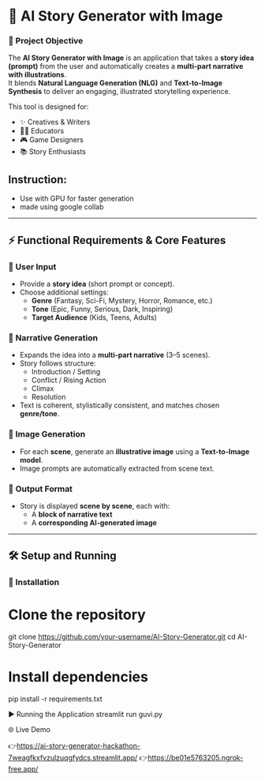 # 📖 AI Story Generator with Image  

### 🚀 Project Objective  
The **AI Story Generator with Image** is an application that takes a **story idea (prompt)** from the user and automatically creates a **multi-part narrative with illustrations**.  
It blends **Natural Language Generation (NLG)** and **Text-to-Image Synthesis** to deliver an engaging, illustrated storytelling experience.  

This tool is designed for:  
- ✨ Creatives & Writers  
- 👩‍🏫 Educators  
- 🎮 Game Designers  
- 📚 Story Enthusiasts

## Instruction:
  - Use with GPU for faster generation
  - made using google collab

---

## ⚡ Functional Requirements & Core Features  

### 📝 User Input  
- Provide a **story idea** (short prompt or concept).  
- Choose additional settings:  
  - **Genre** (Fantasy, Sci-Fi, Mystery, Horror, Romance, etc.)  
  - **Tone** (Epic, Funny, Serious, Dark, Inspiring)  
  - **Target Audience** (Kids, Teens, Adults)  

### 📜 Narrative Generation  
- Expands the idea into a **multi-part narrative** (3–5 scenes).  
- Story follows structure:  
  - Introduction / Setting  
  - Conflict / Rising Action  
  - Climax  
  - Resolution  
- Text is coherent, stylistically consistent, and matches chosen **genre/tone**.  

### 🎨 Image Generation  
- For each **scene**, generate an **illustrative image** using a **Text-to-Image model**.  
- Image prompts are automatically extracted from scene text.  

### 📂 Output Format  
- Story is displayed **scene by scene**, each with:  
  - A **block of narrative text**  
  - A **corresponding AI-generated image**  

---

## 🛠️ Setup and Running  

### 🔧 Installation  

# Clone the repository
git clone https://github.com/your-username/AI-Story-Generator.git
cd AI-Story-Generator

# Install dependencies
pip install -r requirements.txt

▶️ Running the Application
streamlit run guvi.py

🌐 Live Demo

👉https://ai-story-generator-hackathon-7weagfkxfvzulzuqgfydcs.streamlit.app/
👉https://be01e5763205.ngrok-free.app/
